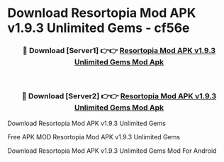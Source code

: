 # Download Resortopia Mod APK v1.9.3 Unlimited Gems - cf56e



<div align="center">
<h3>🔴 Download [Server1] 👉👉 <a href="https://momento.my/?title=Resortopia_Mod_APK_v1.9.3_Unlimited_Gems">Resortopia Mod APK v1.9.3 Unlimited Gems Mod Apk</a></h3><br>

<h3>🔴 Download [Server2] 👉👉 <a href="https://momento.my/?title=Resortopia_Mod_APK_v1.9.3_Unlimited_Gems">Resortopia Mod APK v1.9.3 Unlimited Gems Mod Apk</a></h3>
</div>



Download Resortopia Mod APK v1.9.3 Unlimited Gems 

Free APK MOD Resortopia Mod APK v1.9.3 Unlimited Gems 

Download Resortopia Mod APK v1.9.3 Unlimited Gems Mod For Android
